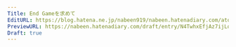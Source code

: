 ```yaml
---
Title: End Gameを求めて
EditURL: https://blog.hatena.ne.jp/nabeen919/nabeen.hatenadiary.com/atom/entry/6802418398316419785
PreviewURL: https://nabeen.hatenadiary.com/draft/entry/N4TwhxEfjAz7ijLqOGttW-6luXU
Draft: true
---
```


